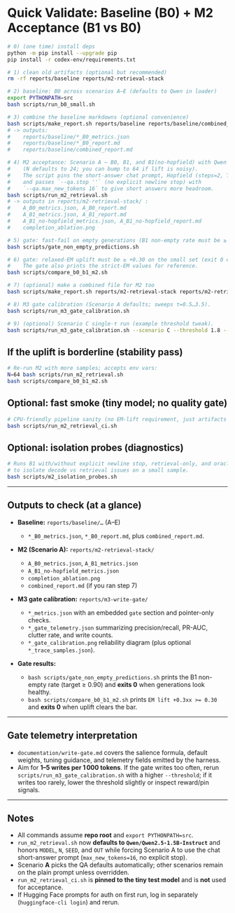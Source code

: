 # Quick Validate: Baseline (B0) + M2 Acceptance (B1 vs B0)

```bash
# 0) (one time) install deps
python -m pip install --upgrade pip
pip install -r codex-env/requirements.txt

# 1) clean old artifacts (optional but recommended)
rm -rf reports/baseline reports/m2-retrieval-stack

# 2) baseline: B0 across scenarios A–E (defaults to Qwen in loader)
export PYTHONPATH=src
bash scripts/run_b0_small.sh

# 3) combine the baseline markdowns (optional convenience)
bash scripts/make_report.sh reports/baseline reports/baseline/combined_report.md
# -> outputs:
#    reports/baseline/*_B0_metrics.json
#    reports/baseline/*_B0_report.md
#    reports/baseline/combined_report.md

# 4) M2 acceptance: Scenario A — B0, B1, and B1(no-hopfield) with Qwen
#    (N defaults to 24; you can bump to 64 if lift is noisy).
#    The script pins the short-answer chat prompt, Hopfield (steps=2, T=0.5),
#    and passes `--qa.stop ''` (no explicit newline stop) with
#    `--qa.max_new_tokens 16` to give short answers more headroom.
bash scripts/run_m2_retrieval.sh
# -> outputs in reports/m2-retrieval-stack/ :
#    A_B0_metrics.json, A_B0_report.md
#    A_B1_metrics.json, A_B1_report.md
#    A_B1_no-hopfield_metrics.json, A_B1_no-hopfield_report.md
#    completion_ablation.png

# 5) gate: fast-fail on empty generations (B1 non-empty rate must be ≥ 0.90).
bash scripts/gate_non_empty_predictions.sh

# 6) gate: relaxed-EM uplift must be ≥ +0.30 on the small set (exit 0 on success).
#    The gate also prints the strict-EM values for reference.
bash scripts/compare_b0_b1_m2.sh

# 7) (optional) make a combined file for M2 too
bash scripts/make_report.sh reports/m2-retrieval-stack reports/m2-retrieval-stack/combined_report.md

# 8) M3 gate calibration (Scenario A defaults; sweeps τ=0.5…3.5).
bash scripts/run_m3_gate_calibration.sh

# 9) (optional) Scenario C single-τ run (example threshold tweak).
bash scripts/run_m3_gate_calibration.sh --scenario C --threshold 1.8 --n 64
```

## If the uplift is borderline (stability pass)

```bash
# Re-run M2 with more samples; accepts env vars:
N=64 bash scripts/run_m2_retrieval.sh
bash scripts/compare_b0_b1_m2.sh
```

## Optional: fast smoke (tiny model; no quality gate)

```bash
# CPU-friendly pipeline sanity (no EM-lift requirement, just artifacts exist)
bash scripts/run_m2_retrieval_ci.sh
```

## Optional: isolation probes (diagnostics)

```bash
# Runs B1 with/without explicit newline stop, retrieval-only, and oracle traces
# to isolate decode vs retrieval issues on a small sample.
bash scripts/m2_isolation_probes.sh
```

---

## Outputs to check (at a glance)

* **Baseline:** `reports/baseline/…` (A–E)

  * `*_B0_metrics.json`, `*_B0_report.md`, plus `combined_report.md`.
* **M2 (Scenario A):** `reports/m2-retrieval-stack/`

  * `A_B0_metrics.json`, `A_B1_metrics.json`
  * `A_B1_no-hopfield_metrics.json`
  * `completion_ablation.png`
  * `combined_report.md` (if you ran step 7)
* **M3 gate calibration:** `reports/m3-write-gate/`

  * `*_metrics.json` with an embedded `gate` section and pointer-only checks.
  * `*_gate_telemetry.json` summarizing precision/recall, PR-AUC, clutter rate, and write counts.
  * `*_gate_calibration.png` reliability diagram (plus optional `*_trace_samples.json`).
* **Gate results:**

  * `bash scripts/gate_non_empty_predictions.sh` prints the B1 non-empty rate
    (target ≥ 0.90) and **exits 0** when generations look healthy.
  * `bash scripts/compare_b0_b1_m2.sh` prints `EM lift +0.3xx >= 0.30` and
    **exits 0** when uplift clears the bar.

---

## Gate telemetry interpretation

* `documentation/write-gate.md` covers the salience formula, default weights,
  tuning guidance, and telemetry fields emitted by the harness.
* Aim for **1–5 writes per 1 000 tokens**. If the gate writes too often, rerun
  `scripts/run_m3_gate_calibration.sh` with a higher `--threshold`; if it writes
  too rarely, lower the threshold slightly or inspect reward/pin signals.

---

## Notes

* All commands assume **repo root** and `export PYTHONPATH=src`.
* `run_m2_retrieval.sh` now **defaults to `Qwen/Qwen2.5-1.5B-Instruct`** and honors `MODEL`, `N`, `SEED`, and `OUT` while
  forcing Scenario A to use the chat short-answer prompt (`max_new_tokens=16`, no explicit stop).
* Scenario **A** picks the QA defaults automatically; other scenarios remain on the plain prompt unless overridden.
* `run_m2_retrieval_ci.sh` is **pinned to the tiny test model** and is **not** used for acceptance.
* If Hugging Face prompts for auth on first run, log in separately (`huggingface-cli login`) and rerun.
